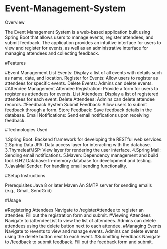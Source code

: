 # Event-Management-System
Overview

The Event Management System is a web-based application built using Spring Boot that allows users to manage events, register attendees, and submit feedback. The application provides an intuitive interface for users to view and register for events, as well as an administrative interface for managing attendees and collecting feedback.

#Features

#Event Management
List Events: Display a list of all events with details such as name, date, and location.
Register for Events: Allow users to register as attendees for specific events.
Delete Events: Admins can delete events.
#Attendee Management
Attendee Registration: Provide a form for users to register as attendees for events.
List Attendees: Display a list of registered attendees for each event.
Delete Attendees: Admins can delete attendee records.
#Feedback System
Submit Feedback: Allow users to submit feedback through a form.
Store Feedback: Save feedback details in the database.
Email Notifications: Send email notifications upon receiving feedback.

#Technologies Used

1.Spring Boot: Backend framework for developing the RESTful web services.
2.Spring Data JPA: Data access layer for interacting with the database.
3.Thymeleaf/JSP: View layer for rendering the user interface.
4.Spring Mail: Sending email notifications.
5.Maven: Dependency management and build tool.
6.H2 Database: In-memory database for development and testing.
7.JavaMailSender: For handling email sending functionality.

#Setup Instructions

Prerequisites
Java 8 or later
Maven
An SMTP server for sending emails (e.g., Gmail, SendGrid)

#Usage

#Registering Attendees
Navigate to /registerAttendee to register an attendee.
Fill out the registration form and submit.
#Viewing Attendees
Navigate to /attendeeList to view the list of attendees.
Admins can delete attendees using the delete button next to each attendee.
#Managing Events
Navigate to /events to view and manage events.
Admins can delete events using the delete button next to each event.
#Submitting Feedback
Navigate to /feedback to submit feedback.
Fill out the feedback form and submit.
